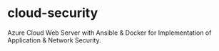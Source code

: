# cloud-security
Azure Cloud Web Server with Ansible &amp; Docker for Implementation of Application &amp; Network Security.
